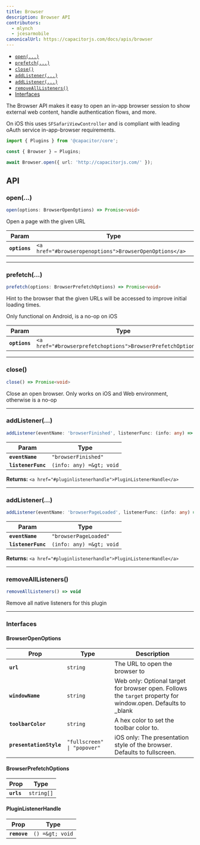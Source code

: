 ```yaml
---
title: Browser
description: Browser API
contributors:
  - mlynch
  - jcesarmobile
canonicalUrl: https://capacitorjs.com/docs/apis/browser
---
```


<plugin-platforms platforms="pwa,ios,android"></plugin-platforms>

- [`open(...)`](#open)
- [`prefetch(...)`](#prefetch)
- [`close()`](#close)
- [`addListener(...)`](#addlistener)
- [`addListener(...)`](#addlistener)
- [`removeAllListeners()`](#removealllisteners)
- [Interfaces](#interfaces)

The Browser API makes it easy to open an in-app browser session to show external web content,
handle authentication flows, and more.

On iOS this uses `SFSafariViewController` and is compliant with leading oAuth service in-app-browser requirements.

```typescript
import { Plugins } from '@capacitor/core';

const { Browser } = Plugins;

await Browser.open({ url: 'http://capacitorjs.com/' });
```

## API

### open(...)

```typescript
open(options: BrowserOpenOptions) => Promise<void>
```

Open a page with the given URL

| Param         | Type                                                              |
| ------------- | ----------------------------------------------------------------- |
| **`options`** | `<a href="#browseropenoptions">BrowserOpenOptions</a>` |

---

### prefetch(...)

```typescript
prefetch(options: BrowserPrefetchOptions) => Promise<void>
```

Hint to the browser that the given URLs will be accessed
to improve initial loading times.

Only functional on Android, is a no-op on iOS

| Param         | Type                                                                      |
| ------------- | ------------------------------------------------------------------------- |
| **`options`** | `<a href="#browserprefetchoptions">BrowserPrefetchOptions</a>` |

---

### close()

```typescript
close() => Promise<void>
```

Close an open browser. Only works on iOS and Web environment, otherwise is a no-op

---

### addListener(...)

```typescript
addListener(eventName: 'browserFinished', listenerFunc: (info: any) => void) => PluginListenerHandle
```

| Param              | Type                                |
| ------------------ | ----------------------------------- |
| **`eventName`**    | `"browserFinished"`      |
| **`listenerFunc`** | `(info: any) =&gt; void` |

**Returns:** `<a href="#pluginlistenerhandle">PluginListenerHandle</a>`

---

### addListener(...)

```typescript
addListener(eventName: 'browserPageLoaded', listenerFunc: (info: any) => void) => PluginListenerHandle
```

| Param              | Type                                |
| ------------------ | ----------------------------------- |
| **`eventName`**    | `"browserPageLoaded"`    |
| **`listenerFunc`** | `(info: any) =&gt; void` |

**Returns:** `<a href="#pluginlistenerhandle">PluginListenerHandle</a>`

---

### removeAllListeners()

```typescript
removeAllListeners() => void
```

Remove all native listeners for this plugin

---

### Interfaces

#### BrowserOpenOptions

| Prop                    | Type                                   | Description                                                                                                    |
| ----------------------- | -------------------------------------- | -------------------------------------------------------------------------------------------------------------- |
| **`url`**               | `string`                    | The URL to open the browser to                                                                                 |
| **`windowName`**        | `string`                    | Web only: Optional target for browser open. Follows the `target` property for window.open. Defaults to \_blank |
| **`toolbarColor`**      | `string`                    | A hex color to set the toolbar color to.                                                                       |
| **`presentationStyle`** | `"fullscreen" \| "popover"` | iOS only: The presentation style of the browser. Defaults to fullscreen.                                       |

#### BrowserPrefetchOptions

| Prop       | Type                  |
| ---------- | --------------------- |
| **`urls`** | `string[]` |

#### PluginListenerHandle

| Prop         | Type                       |
| ------------ | -------------------------- |
| **`remove`** | `() =&gt; void` |
